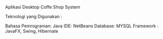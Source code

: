 Aplikasi Desktop Coffe Shop System 

Teknologi yang Digunakan :

Bahasa Pemrograman: Java
IDE: NetBeans
Database: MYSQL
Framework : JavaFX, Swing, Hibernate
